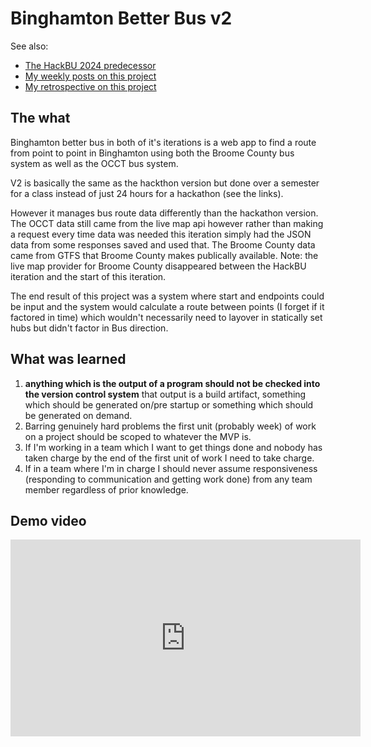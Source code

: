 # Binghamton Better Bus v2

See also: 

- [The HackBU 2024 predecessor](/posts/HackBU2024)
- [My weekly posts on this project](/posts/soft_eng_class_weekly_notes.md)
- [My retrospective on this project](/posts/soft-eng-project-retro)

## The what

Binghamton better bus in both of it's iterations is a web app to find a route from point to point in Binghamton using both the Broome County bus system as well as the OCCT bus system.

V2 is basically the same as the hackthon version but done over a semester for a class instead of just 24 hours for a hackathon (see the links).

However it manages bus route data differently than the hackathon version.
The OCCT data still came from the live map api however rather than making a request every time data was needed this iteration simply had the JSON data from some responses saved and used that.
The Broome County data came from GTFS that Broome County makes publically available. Note: the live map provider for Broome County disappeared between the HackBU iteration and the start of this iteration.

The end result of this project was a system where start and endpoints could be input and the system would calculate a route between points (I forget if it factored in time) which wouldn't necessarily need to layover in statically set hubs but didn't factor in Bus direction.

## What was learned

1) **anything which is the output of a program should not be checked into the version control system** that output is a build artifact, something which should be generated on/pre startup or something which should be generated on demand.
2) Barring genuinely hard problems the first unit (probably week) of work on a project should be scoped to whatever the MVP is.
3) If I'm working in a team which I want to get things done and nobody has taken charge by the end of the first unit of work I need to take charge.
4) If in a team where I'm in charge I should never assume responsiveness (responding to communication and getting work done) from any team member regardless of prior knowledge.

## Demo video

<iframe width="560" height="315" src="https://www.youtube.com/embed/ZtgsD62_K94?si=dsI5gK64NEyMNhu0" title="YouTube video player" frameborder="0" allow="accelerometer; autoplay; clipboard-write; encrypted-media; gyroscope; picture-in-picture; web-share" referrerpolicy="strict-origin-when-cross-origin" allowfullscreen></iframe>
